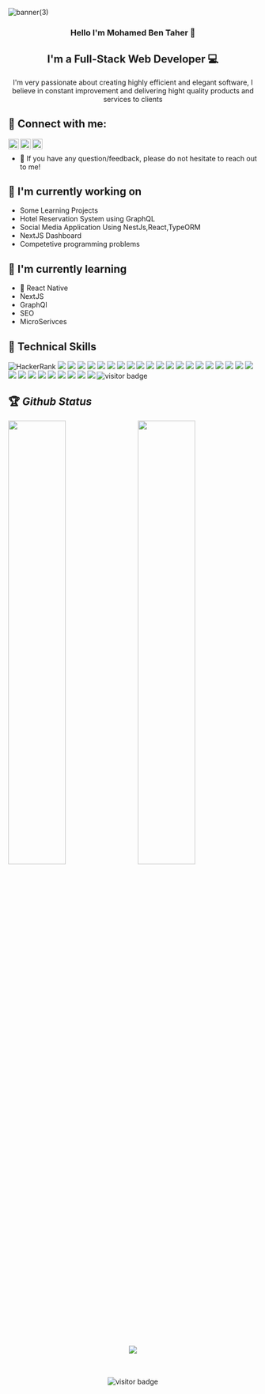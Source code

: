 


![banner(3)](https://user-images.githubusercontent.com/65641001/175495870-882bbc8c-9e9b-4f5f-8c19-fab2c6ddf60b.png)


<h3 align="center">
Hello I'm Mohamed Ben Taher</a> 👋
</h3>

<h2 align="center">
I'm a Full-Stack Web Developer 💻
</h2> 
<p align="center">
I'm very passionate about creating highly efficient and elegant software, I believe in constant improvement and delivering hight quality products and services to clients
</p>

## 🤝 Connect with me:
<a href="mailto:mbentaher1998@gmail.com"><img align="left" src="https://upload.wikimedia.org/wikipedia/commons/7/7e/Gmail_icon_%282020%29.svg" alt="Gmail" width="21px"/></a>
<a href="https://www.linkedin.com/in/mohamed-ben-taher/"><img align="left" src="https://raw.githubusercontent.com/yushi1007/yushi1007/main/images/linkedin.svg" alt="Yu Shi | LinkedIn" width="21px"/></a>
<a href="https://www.instagram.com/m.bentaher1/"><img align="left" src="https://raw.githubusercontent.com/yushi1007/yushi1007/main/images/instagram.svg" alt="Mohamed Ben Taher| Instagram" width="21px"/></a>
</br>
- 💬 If you have any question/feedback, please do not hesitate to reach out to me!

## 🔭 I'm currently working on

- Some Learning Projects 
- Hotel Reservation System using GraphQL
- Social Media Application Using NestJs,React,TypeORM
- NextJS Dashboard
- Competetive programming problems

## 🌱 I'm currently learning

- 📱 React Native
- NextJS
- GraphQl
- SEO
- MicroSerivces

## 💼 Technical Skills
![HackerRank](https://img.shields.io/badge/-Hackerrank-2EC866?style=for-the-badge&logo=HackerRank&logoColor=white)
![](https://img.shields.io/badge/Code-React-native-informational?style=flat&logo=react&color=003B57)
![](https://img.shields.io/badge/Code-React-informational?style=flat&logo=react&color=61DAFB)
![](https://img.shields.io/badge/Code-Redux-informational?style=flat&logo=Redux&color=764ABC)
![](https://img.shields.io/badge/Code-JavaScript-informational?style=flat&logo=JavaScript&color=F7DF1E)
![](https://img.shields.io/badge/Code-C++-informational?style=flat&logo=Cplusplus&color=CC342D)
![](https://img.shields.io/badge/Code-Nest-informational?style=flat&logo=NestJS&color=CC0000)
![](https://img.shields.io/badge/Code-HTML5-informational?style=flat&logo=HTML5&color=E34F26)
![](https://img.shields.io/badge/Code-PostgreSQL-informational?style=flat&logo=PostgreSQL&color=336791)
![](https://img.shields.io/badge/Code-Material%20ui-informational?style=flat&logo=Mui&color=003B57)
![](https://img.shields.io/badge/Code-Node.js-informational?style=flat&logo=Node.js&color=003B57)
![](https://img.shields.io/badge/Code-java-informational?style=flat&logo=java&color=003B57)
![](https://img.shields.io/badge/Code-php-informational?style=flat&logo=php&color=003B57)
![](https://img.shields.io/badge/Code-TypeScript-informational?style=flat&logo=TypeScript&color=003B57)
![](https://img.shields.io/badge/Code-Express-informational?style=flat&logo=Express&color=003B57)
![](https://img.shields.io/badge/Code-Laravel-informational?style=flat&logo=laravel&color=003B57)
![](https://img.shields.io/badge/Code-Python-informational?style=flat&logo=Python&color=003B57)
![](https://img.shields.io/badge/Code-swagger-informational?style=flat&logo=swagger&color=003B57)
![](https://img.shields.io/badge/Code-mongoDB-informational?style=flat&logo=mongoDB&color=003B57)
![](https://img.shields.io/badge/Code-typeORM-informational?style=flat&logo=typeorm&color=003B57)
![](https://img.shields.io/badge/Style-Bootstrap-informational?style=flat&logo=Bootstrap&color=7952B3)
![](https://img.shields.io/badge/Style-CSS3-informational?style=flat&logo=CSS3&color=1572B6)
![](https://img.shields.io/badge/Style-styled--components-informational?style=flat&logo=styled-components&color=DB7093)
![](https://img.shields.io/badge/Tools-Figma-informational?style=flat&logo=Figma&color=F24E1E)
![](https://img.shields.io/badge/Tools-NPM-informational?style=flat&logo=NPM&color=CB3837)
![](https://img.shields.io/badge/Tools-Heroku-informational?style=flat&logo=Heroku&color=430098)
![](https://img.shields.io/badge/Tools-Netlify-informational?style=flat&logo=netlify&color=00C7B7)
![](https://img.shields.io/badge/Tools-Git-informational?style=flat&logo=Git&color=F05032)
![](https://img.shields.io/badge/Tools-GitHub-informational?style=flat&logo=GitHub&color=181717)
![](https://img.shields.io/badge/Tools-Uml-informational?style=flat&logo=Uml&color=181717)
![visitor badge](https://visitor-badge.glitch.me/badge?page_id=MohamedBenTaher.visitor-badge&left_text=My%20Page%20Visitors) 

## 🏆 *Github Status*

<img  src="https://github-readme-stats.vercel.app/api?username=MohamedBenTaher&show_icons=true&hide_border=true&theme=dark" width="48%" align="right" >
<img  src="https://github-readme-streak-stats.herokuapp.com/?user=MohamedBenTaher&theme=dark" width="48%" >
<br>
<div align="center">
<img  src="https://github-readme-stats.vercel.app/api/top-langs/?username=MohamedBenTaher&theme=dark&layout=compact"/>
</div>
<br>


<br>
<div align='center'>
  
![visitor badge](https://visitor-badge.glitch.me/badge?page_id=MohamedBenTaher.visitor-badge&left_text=My%20Page%20Visitors) 
  
</div>

